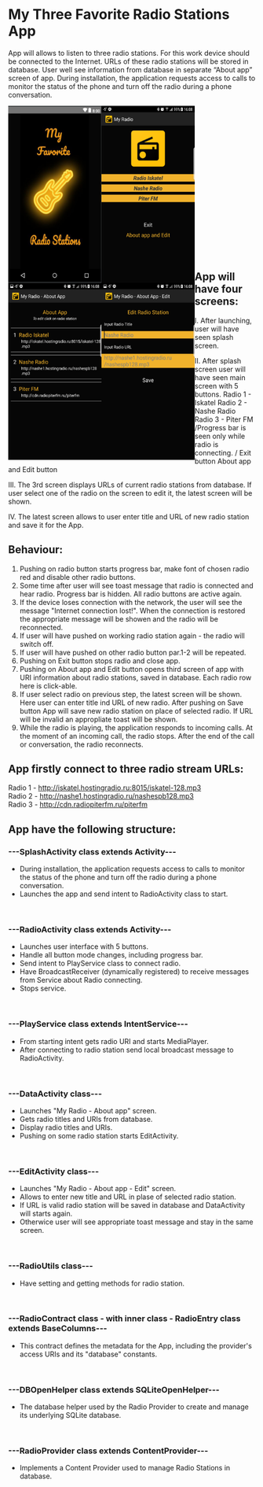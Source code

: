 ﻿My Three Favorite Radio Stations App
=====================================
App will allows to listen to three radio stations. 
For this work device should be connected to the Internet. 
URLs of these radio stations will be stored in database. 
User well see information from database in separate “About app” screen of app.
During installation, the application requests access to calls to monitor the status of the phone and turn off the radio during a phone conversation.

<a href="url"><img src="https://github.com/aTasja/MyRadio/raw/master/00pics/splash_screen.png" align="left" height="360" width="190"></a><a href="url"><img src="https://github.com/aTasja/MyRadio/raw/master/00pics/main_screen.png" align="left" height="360" width="190"></a><a href="url"><img src="https://github.com/aTasja/MyRadio/raw/master/00pics/about_screen.png" align="left" height="360" width="190"></a><a href="url"><img src="https://github.com/aTasja/MyRadio/raw/master/00pics/edit_screen.png" align="left" height="360" width="190"></a>  
<br/>  
<br/>  
<br/>  
<br/>  
<br/>  
<br/>  
<br/>  
<br/>  
<br/>  

App will have four screens:
---------------------------

I. After launching, user will have seen splash screen.

II. After splash screen user will have seen main screen with 5 buttons.
Radio 1 - Iskatel 
Radio 2 - Nashe Radio
Radio 3 - Piter FM
/Progress bar is seen only while radio is connecting. /
Exit button
About app and Edit button

III. The 3rd screen displays URLs of current radio stations from database. If user select one of the radio on the screen to edit it, the latest screen will be shown.

IV. The latest screen allows to user enter title and URL of new radio station and save it for the App.

Behaviour:
----------
1. Pushing on radio button starts progress bar, make font of chosen radio red and disable other radio buttons.
2. Some time after user will see toast message that radio is connected and hear radio.
	Progress bar is hidden. All radio buttons are active again. 
3. If the device loses connection with the network, the user will see the message "Internet connection lost!".
	When the connection is restored the appropriate message will be showen and the radio will be reconnected.
4. If user will have pushed on working radio station again - the radio will switch off.
5. If user will have pushed on other radio button par.1-2 will be repeated.
5. Pushing on Exit button stops radio and close app.
6. Pushing on About app and Edit button opens third screen of app with URI information about radio stations, saved in database. 
	Each radio row here is click-able. 
7. If user select radio on previous step, the latest screen will be shown. Here user can enter title ind URL of new radio. 
   After pushing on Save button App will save new radio station on place of selected radio.
   If URL will be invalid an appropliate toast will be shown.
8. While the radio is playing, the application responds to incoming calls. 
   At the moment of an incoming call, the radio stops. After the end of the call or conversation, the radio reconnects.

App firstly connect to three radio stream URLs:
-----------------------------------------------
Radio 1 - http://iskatel.hostingradio.ru:8015/iskatel-128.mp3<br/>
Radio 2 - http://nashe1.hostingradio.ru/nashespb128.mp3<br/>
Radio 3 - http://cdn.radiopiterfm.ru/piterfm<br/>

App have the following structure:
---------------------------------

### ---SplashActivity class extends Activity--- <br/>
- During installation, the application requests access to calls to monitor the status of the phone and turn off the radio during a phone conversation.
- Launches the app and send intent to RadioActivity class to start.<br/>
<br/>

### ---RadioActivity class extends Activity---  <br/>
- Launches user interface with 5 buttons.<br/>
- Handle all button mode changes, including progress bar.<br/>
- Send intent to PlayService class to connect radio.<br/>
- Have BroadcastReceiver (dynamically registered) to receive messages from Service about Radio connecting.<br/>
- Stops service.<br/>
<br/>

### ---PlayService class extends IntentService---  <br/>
- From starting intent gets radio URI and starts MediaPlayer.<br/>
- After connecting to radio station send local broadcast message to RadioActivity.<br/>
<br/>

### ---DataActivity class---  <br/>
- Launches "My Radio - About app" screen.<br/>
- Gets radio titles and URIs from database.<br/>
- Display radio titles and URIs.<br/>
- Pushing on some radio station starts EditActivity.<br/>
<br/>

### ---EditActivity class---  <br/>
- Launches "My Radio - About app - Edit" screen.<br/>
- Allows to enter new title and URL in plase of selected radio station.<br/>
- If URL is valid radio station will be saved in database and DataActivity will starts again.<br/>
- Otherwice user will see appropriate toast message and stay in the same screen.<br/>
<br/>

### ---RadioUtils class---  <br/>
- Have setting and getting methods for radio station.<br/>
<br/>

### ---RadioContract class - with inner class - RadioEntry class extends BaseColumns---  <br/>
- This contract defines the metadata for the App, including the provider's access URIs and its "database" constants.<br/>
<br/>

### ---DBOpenHelper class extends SQLiteOpenHelper---  <br/>
- The database helper used by the Radio Provider to create and manage its underlying SQLite database.<br/>
<br/>

### ---RadioProvider class extends ContentProvider---  <br/>
- Implements a Content Provider used to manage Radio Stations in database.<br/>

